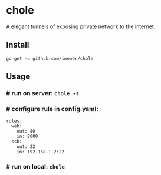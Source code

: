 # chole
A elegant tunnels of exposing private network to the internet.

## Install

`go get -u github.com/imeoer/chole`

## Usage

### # run on server: `chole -s`

### # configure rule in config.yaml:

```
rules:
  web:
    out: 80
    in: 8000
  ssh:
    out: 22
    in: 192.168.1.2:22
```

### # run on local: `chole`